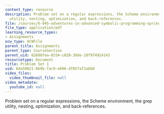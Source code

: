 ```yaml
---
content_type: resource
description: Problem set on a regular expressions, the Scheme environment, the grep
  utility, nesting, optimization, and back-references.
file: /courses/6-945-adventures-in-advanced-symbolic-programming-spring-2009/84a500218b9bfac9e096df05faf2abb0_MIT6_945s09_assn01.pdf
file_type: application/pdf
learning_resource_types:
- Assignments
ocw_type: OCWFile
parent_title: Assignments
parent_type: CourseSection
parent_uid: 62688fea-0334-c020-39de-28f974924143
resourcetype: Document
title: Problem Set 1
uid: 84a50021-8b9b-fac9-e096-df05faf2abb0
video_files:
  video_thumbnail_file: null
video_metadata:
  youtube_id: null
---
```

Problem set on a regular expressions, the Scheme environment, the grep utility, nesting, optimization, and back-references.

